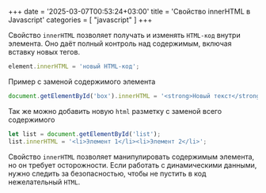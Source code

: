 +++
date = '2025-03-07T00:53:24+03:00'
title = 'Свойство innerHTML в Javascript'
categories = [ "javascript" ]
+++

Свойство `innerHTML` позволяет получать и изменять `HTML-код` внутри элемента. Оно даёт полный контроль над содержимым, включая вставку новых тегов.

```js
element.innerHTML = 'новый HTML-код';
```

Пример с заменой содержимого элемента

```js
document.getElementById('box').innerHTML = '<strong>Новый текст</strong>';
```

Так же можно добавить новую `html` разметку с заменой всего содержимого

```js
let list = document.getElementById('list');
list.innerHTML = '<li>Элемент 1</li><li>Элемент 2</li>';
```

Свойство `innerHTML` позволяет манипулировать содержимым элемента, но он требует осторожности. Если работать с динамическими данными, нужно следить за безопасностью, чтобы не пустить в код нежелательный `HTML`.